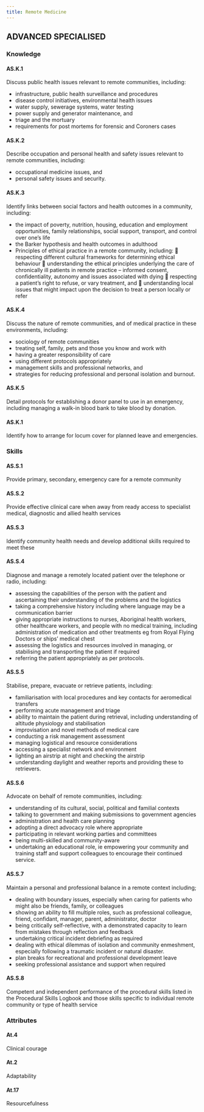 ```yaml
---
title: Remote Medicine
---
```


## ADVANCED SPECIALISED

### Knowledge


#### AS.K.1

Discuss public health issues relevant to remote communities, including: 
- infrastructure, public health surveillance and procedures
- disease control initiatives, environmental health issues
- water supply, sewerage systems, water testing
- power supply and generator maintenance, and
- triage and the mortuary
- requirements for post mortems for forensic and Coroners cases 

#### AS.K.2

Describe occupation and personal health and safety issues relevant to remote communities, including:
- occupational medicine issues, and
- personal safety issues and security.

#### AS.K.3

Identify links between social factors and health outcomes in a community, including: 
- the impact of poverty, nutrition, housing, education and employment opportunities, family relationships, social support, transport, and control over one’s life
- the Barker hypothesis and health outcomes in adulthood
- Principles of ethical practice in a remote community, including:
	respecting different cultural frameworks for determining ethical behaviour
	understanding the ethical principles underlying the care of chronically ill patients in remote practice – informed consent, confidentiality, autonomy and issues associated with dying
	respecting a patient’s right to refuse, or vary treatment, and
	understanding local issues that might impact upon the decision to treat a person locally or refer

#### AS.K.4

Discuss the nature of remote communities, and of medical practice in these environments, including:
- sociology of remote communities
- treating self, family, pets and those you know and work with 
- having a greater responsibility of care
- using different protocols appropriately
- management skills and professional networks, and
- strategies for reducing professional and personal isolation and burnout.

#### AS.K.5

Detail protocols for establishing a donor panel to use in an emergency, including managing a walk-in blood bank to take blood by donation.

#### AS.K.1

Identify how to arrange for locum cover for planned leave and emergencies.

### Skills

#### AS.S.1

Provide primary, secondary, emergency care for a remote community

#### AS.S.2

Provide effective clinical care when away from ready access to specialist medical, diagnostic and allied health services

#### AS.S.3

Identify community health needs and develop additional skills required to meet these

#### AS.S.4

Diagnose and manage a remotely located patient over the telephone or radio, including:
- assessing the capabilities of the person with the patient and ascertaining their understanding of the problems and the logistics 
- taking a comprehensive history including where language may be a communication barrier
- giving appropriate instructions to nurses, Aboriginal health workers, other healthcare workers, and people with no medical training, including administration of medication and other treatments eg from Royal Flying Doctors or ships’ medical chest 
- assessing the logistics and resources involved in managing, or stabilising and transporting the patient if required
- referring the patient appropriately as per protocols.

#### AS.S.5

Stabilise, prepare, evacuate or retrieve patients, including:
- familiarisation with local procedures and key contacts for aeromedical transfers
- performing acute management and triage
- ability to maintain the patient during retrieval, including understanding of altitude physiology and stabilisation
- improvisation and novel methods of medical care
- conducting a risk management assessment
- managing logistical and resource considerations 
- accessing a specialist network and environment
- lighting an airstrip at night and checking the airstrip
- understanding daylight and weather reports and providing these to retrievers.

#### AS.S.6

Advocate on behalf of remote communities, including:
- understanding of its cultural, social, political and familial contexts 
- talking to government and making submissions to government agencies 
- administration and health care planning 
- adopting a direct advocacy role where appropriate
- participating in relevant working parties and committees
- being multi-skilled and community-aware
- undertaking an educational role, ie empowering your community and training staff and support colleagues to encourage their continued service.

#### AS.S.7

Maintain a personal and professional balance in a remote context including;
- dealing with boundary issues, especially when caring for patients who might also be friends, family, or colleagues
- showing an ability to fill multiple roles, such as professional colleague, friend, confidant, manager, parent, administrator, doctor
- being critically self-reflective, with a demonstrated capacity to learn from mistakes through reflection and feedback
- undertaking critical incident debriefing as required
- dealing with ethical dilemmas of isolation and community enmeshment, especially following a traumatic incident or natural disaster. 
- plan breaks for recreational and professional development leave
- seeking professional assistance and support when required

#### AS.S.8

Competent and independent performance of the procedural skills listed in the Procedural Skills Logbook and those skills specific to individual remote community or type of health service

### Attributes

#### At.4

Clinical courage

#### At.2

Adaptability

#### At.17

Resourcefulness
